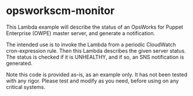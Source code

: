 # opsworkscm-monitor

This Lambda example will describe the status of an 
OpsWorks for Puppet Enterprise (OWPE) master server,
and generate a notification.

The intended use is to invoke the Lambda from a periodic CloudWatch
cron-expression rule. Then this Lambda describes the given server
status. The status is checked if it is UNHEALTHY, and if so,
an SNS notification is generated.

Note this code is provided as-is, as an example only. It has not been
tested with any rigor. Please test and modify as you need, before
using on any critical systems.

